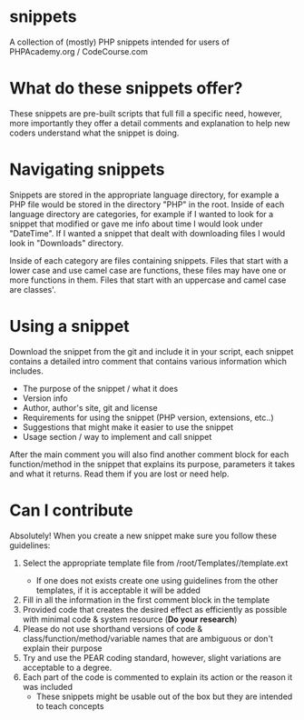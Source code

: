 # snippets
A collection of (mostly) PHP snippets intended for users of PHPAcademy.org / CodeCourse.com

# What do these snippets offer?
These snippets are pre-built scripts that full fill a specific need, however, more importantly they offer a detail comments and explanation to help new coders understand what the snippet is doing.

# Navigating snippets
Snippets are stored in the appropriate language directory, for example a PHP file would be stored in the directory "PHP" in the root. Inside of each language directory are categories, for example if I wanted to look for a snippet that modified or gave me info about time I would look under "DateTime". If I wanted a snippet that dealt with downloading files I would look in "Downloads" directory.

Inside of each category are files containing snippets. Files that start with a lower case and use camel case are functions, these files may have one or more functions in them. Files that start with an uppercase and camel case are classes'.

# Using a snippet
Download the snippet from the git and include it in your script, each snippet contains a detailed intro comment that contains various information which includes.
* The purpose of the snippet / what it does
* Version info
* Author, author's site, git and license
* Requirements for using the snippet (PHP version, extensions, etc..)
* Suggestions that might make it easier to use the snippet
* Usage section / way to implement and call snippet

After the main comment you will also find another comment block for each function/method in the snippet that explains its purpose, parameters it takes and what it returns. Read them if you are lost or need help.

# Can I contribute
Absolutely! When you create a new snippet make sure you follow these guidelines:

1. Select the appropriate template file from /root/Templates/<file language>/template.ext
    * If one does not exists create one using guidelines from the other templates, if it is acceptable it will be added
2. Fill in all the information in the first comment block in the template
3. Provided code that creates the desired effect as efficiently as possible with minimal code & system resource (**Do your research**)
4. Please do not use shorthand versions of code & class/function/method/variable names that are ambiguous or don't explain their purpose
5. Try and use the PEAR coding standard, however, slight variations are acceptable to a degree.
6. Each part of the code is commented to explain its action or the reason it was included
    * These snippets might be usable out of the box but they are intended to teach concepts